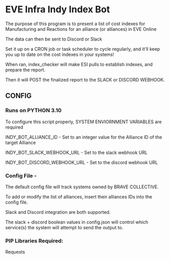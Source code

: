 # EVE Infra Indy Index Bot

The purpose of this program is to present a list of cost indexes for Manufacturing and Reactions for an alliance (or alliances) in EVE Online

The data can then be sent to Discord or Slack

Set it up on a CRON job or task scheduler to cycle regularly, and it'll keep you up to date on the cost indexes in your systems! 

When ran, index_checker will make ESI pulls to establish indexes, and prepare the report.

Then it will POST the finalized report to the SLACK or DISCORD WEBHOOK.

## CONFIG ##

### Runs on PYTHON 3.10

To configure this script properly, SYSTEM ENVIORNMENT VARIABLES are required

INDY_BOT_ALLIANCE_ID - Set to an integer value for the Alliance ID of the target Alliance

INDY_BOT_SLACK_WEBHOOK_URL - Set to the slack webhook URL

INDY_BOT_DISCORD_WEBHOOK_URL - Set to the discord webhook URL


### Config File -

The default config file will track systems owned by BRAVE COLLECTIVE.

To add or modify the list of alliances, insert their alliances IDs into the config file.

Slack and Discord integration are both supported.

The slack + discord boolean values in config.json will control which service(s) the system will attempt to send the output to.

### PIP Libraries Required:

Requests


